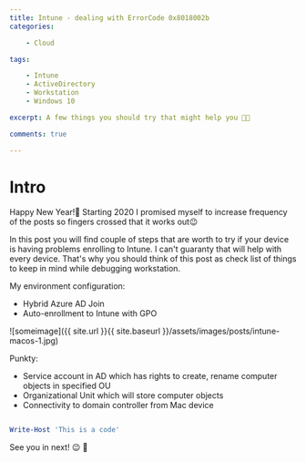 ```yaml
---
title: Intune - dealing with ErrorCode 0x8018002b 
categories:

    - Cloud

tags:

    - Intune
    - ActiveDirectory
    - Workstation
    - Windows 10

excerpt: A few things you should try that might help you 👨‍💻

comments: true

---
```

<!-- toc -->
# Intro

Happy New Year!🥳 Starting 2020 I promised myself to increase frequency of the posts so fingers crossed that it works out😉

In this post you will find couple of steps that are worth to try if your device is having problems enrolling to Intune. I can't guaranty that will help with every device. That's why you should think of this post as check list of things to keep in mind while debugging workstation.

My environment configuration:
* Hybrid Azure AD Join
* Auto-enrollment to Intune with GPO

![someimage]({{ site.url }}{{ site.baseurl }}/assets/images/posts/intune-macos-1.jpg)

Punkty:

* Service account in AD which has rights to create, rename computer objects in specified OU
* Organizational Unit which will store computer objects
* Connectivity to domain controller from Mac device

``` powershell

Write-Host 'This is a code'

```

See you in next! 😉 🧠

